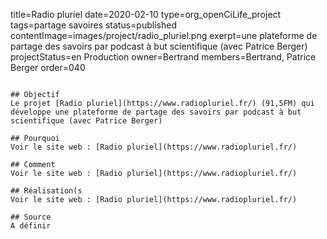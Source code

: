 title=Radio pluriel
date=2020-02-10
type=org_openCiLife_project
tags=partage savoires
status=published
contentImage=images/project/radio_pluriel.png
exerpt=une plateforme de partage des savoirs par podcast à but scientifique (avec Patrice Berger)
projectStatus=en Production
owner=Bertrand
members=Bertrand, Patrice Berger
order=040
~~~~~~

## Objectif
Le projet [Radio pluriel](https://www.radiopluriel.fr/) (91,5FM) qui développe une plateforme de partage des savoirs par podcast à but scientifique (avec Patrice Berger)

## Pourquoi
Voir le site web : [Radio pluriel](https://www.radiopluriel.fr/)

## Comment
Voir le site web : [Radio pluriel](https://www.radiopluriel.fr/)

## Réalisation(s
Voir le site web : [Radio pluriel](https://www.radiopluriel.fr/)

## Source
A définir